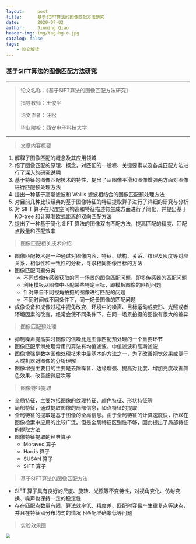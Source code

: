 ```yaml
---
layout:     post
title:      基于SIFT算法的图像匹配方法研究
date:       2020-07-02
author:     Jinming Qiao
header-img: img/tag-bg-o.jpg
catalog: false
tags:
    - 论文解读
---
```

### 基于SIFT算法的图像匹配方法研究

---

> 论文名称：《基于SIFT算法的图像匹配方法研究》
>
> 指导教师：王俊平
>
> 论文作者：汪松
>
> 毕业院校：西安电子科技大学

---



> 文章内容概要

1. 解释了图像匹配的概念及其应用领域
2. 绍了图像匹配的原理、概念，对匹配的一般程、关键要素以及各类匹配方法进行了深入的研究说明
3. 基于特征的图像匹配技术的特性，提出了从图像平滑和图像增强两方面对图像进行匹配预处理方法
4. 提出一种基于高斯滤波和 Wallis 滤波相结合的图像匹配预处理方法
5. 对目前几种比较经典的基于图像特征的特征提取算子进行了详细的研究与分析
6. 对 SIFT 算子在尺度空间构造和特征描述符生成方面进行了简化，并提出基于 KD-tree 和计算准欧式距离的双向匹配方法
7. 提出了一种基于简化 SIFT 算法的图像双向匹配方法，提高匹配的精度、匹配点数量和匹配效率



> 图像匹配相关技术介绍

- 图像匹配技术是一种通过对图像内容、特征、结构、关系、纹理及灰度等对应关系，相似性和一致性的分析，寻求相同图像目标的方法
- 图像匹配问题分类
  - 不同成像传感器获取的同一场景的图像匹配问题，即多传感器的匹配问题
  - 利用模板从图像中匹配某些特定目标，即模板图像的匹配问题
  - 针对来自不同视角拍摄的图像进行匹配的问题
  - 不同时间或不同条件下，同一场景图像的匹配问题
- 成像设备和成像过程中视角改变、环境中的噪声、目标运动或变形、光照或者环境因素的改变，经常会使不同条件下，在同一场景拍摄的图像有很大的差异



> 图像匹配预处理

- 抑制噪声提高实时图像的信噪比是图像匹配预处理的一个重要环节
- 图像匹配平滑处理常用的算法有均值滤波、中值滤波和高斯滤波
- 图像增强是数字图像处理技术中最基本的方法之一，为了改善视觉效果或便于人或机器对图像的分析理解
- 图像增强主要目的主要是去除噪音、边缘增强、提高对比度、增加亮度改善颜色效果、改善细微层次等



> 图像特征提取

- 全局特征，主要包括图像的纹理特征、颜色特征、形状特征等
- 局部特征，通过提取图像的局部信息，如点特征的提取
- 全局特征的提取是基于图像的全局信息。由于全局特征的计算速度快，所以在图像检索中应用的比较广泛。但是全局特征区别性不够，因此提出了局部特征的提取方法
- 图像特征提取的经典算子
  - Moravec 算子 
  - Harris 算子 
  - SUSAN 算子
  - SIFT 算子 



> 基于SIFT算法的图像匹配方法 

- SIFT 算子具有良好的尺度、旋转、光照等不变特性，对视角变化、仿射变换、噪声也保持一定的稳定性
- 存在匹配点数量有限、算法效率低、精度差、匹配时容易产生重复点等缺点，并且在特征点分布均匀的情况下匹配准确率低等问题



> 实验效果图

<img src="https://qiaojinming.github.io/pic\032_实验效果图.png" style="zoom:67%;" />